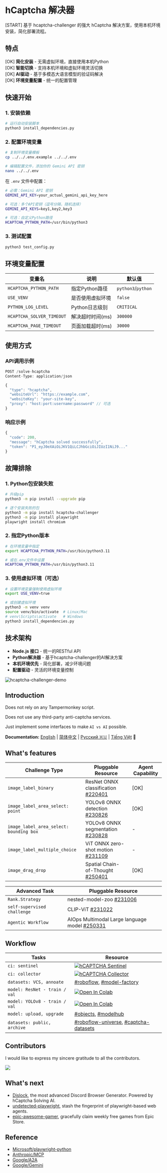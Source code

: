 # hCaptcha 解决器

[START] 基于 hcaptcha-challenger 的强大 hCaptcha 解决方案，使用本机环境安装，简化部署流程。

## 特点

[OK] **简化安装** - 无需虚拟环境，直接使用本机Python  
[OK] **智能切换** - 支持本机环境和虚拟环境灵活切换  
[OK] **AI驱动** - 基于多模态大语言模型的验证码解决  
[OK] **环境变量配置** - 统一的配置管理

## 快速开始

### 1. 安装依赖

```bash
# 运行自动安装脚本
python3 install_dependencies.py
```

### 2. 配置环境变量

```bash
# 复制环境变量模板
cp ../../.env.example ../../.env

# 编辑配置文件，添加你的 Gemini API 密钥
nano ../../.env
```

在 `.env` 文件中配置：
```bash
# 必需：Gemini API 密钥
GEMINI_API_KEY=your_actual_gemini_api_key_here

# 可选：多个API密钥（逗号分隔，随机选择）
GEMINI_API_KEYS=key1,key2,key3

# 可选：自定义Python路径
HCAPTCHA_PYTHON_PATH=/usr/bin/python3
```

### 3. 测试配置

```bash
python3 test_config.py
```

## 环境变量配置

| 变量名 | 说明 | 默认值 |
|--------|------|--------|
| `HCAPTCHA_PYTHON_PATH` | 指定Python路径 | `python3`/`python` |
| `USE_VENV` | 是否使用虚拟环境 | `false` |
| `PYTHON_LOG_LEVEL` | Python日志级别 | `CRITICAL` |
| `HCAPTCHA_SOLVER_TIMEOUT` | 解决超时时间(ms) | `300000` |
| `HCAPTCHA_PAGE_TIMEOUT` | 页面加载超时(ms) | `30000` |

## 使用方式

### API调用示例

```javascript
POST /solve-hcaptcha
Content-Type: application/json

{
  "type": "hcaptcha",
  "websiteUrl": "https://example.com",
  "websiteKey": "your-site-key",
  "proxy": "host:port:username:password" // 可选
}
```

### 响应示例

```javascript
{
  "code": 200,
  "message": "hCaptcha solved successfully",
  "token": "P1_eyJ0eXAiOiJKV1QiLCJhbGciOiJIUzI1NiJ9..."
}
```

## 故障排除

### 1. Python包安装失败
```bash
# 升级pip
python3 -m pip install --upgrade pip

# 逐个安装失败的包
python3 -m pip install hcaptcha-challenger
python3 -m pip install playwright
playwright install chromium
```

### 2. 指定Python版本
```bash
# 在环境变量中指定
export HCAPTCHA_PYTHON_PATH=/usr/bin/python3.11

# 或在.env文件中设置
HCAPTCHA_PYTHON_PATH=/usr/bin/python3.11
```

### 3. 使用虚拟环境（可选）
```bash
# 设置环境变量强制使用虚拟环境
export USE_VENV=true

# 或创建虚拟环境
python3 -m venv venv
source venv/bin/activate  # Linux/Mac
# venv\Scripts\activate   # Windows
python3 install_dependencies.py
```

## 技术架构

- **Node.js 接口** - 统一的RESTful API
- **Python解决器** - 基于hcaptcha-challenger的AI解决方案
- **本机环境优先** - 简化部署，减少环境问题
- **配置驱动** - 灵活的环境变量控制


![hcaptcha-challenger-demo](https://github.com/QIN2DIM/img_pool/blob/main/img/hcaptcha-challenger3.gif)

## Introduction

Does not rely on any Tampermonkey script.

Does not use any third-party anti-captcha services.

Just implement some interfaces to make `AI vs AI` possible.

**Documentation:** [English](./docs/README.md) | [简体中文](./docs/README_zh.md) | [Русский 🇷🇺](./docs/README_ru.md) | [Tiếng Việt](./docs/README_vi.md) 🙌

## What's features

| Challenge Type                          | Pluggable Resource                                           | Agent Capability |
| --------------------------------------- | ------------------------------------------------------------ | ---------------- |
| `image_label_binary`                    | ResNet  ONNX classification [#220401](https://github.com/QIN2DIM/hcaptcha-challenger/issues?q=label%3A%22%F0%9F%94%A5+challenge%22+) | [OK]                |
| `image_label_area_select: point`        | YOLOv8 ONNX detection  [#230826](https://github.com/QIN2DIM/hcaptcha-challenger/issues/588) | [OK]                |
| `image_label_area_select: bounding box` | YOLOv8 ONNX segmentation  [#230828](https://github.com/QIN2DIM/hcaptcha-challenger/issues/592) | -                |
| `image_label_multiple_choice`           | ViT ONNX zero-shot motion [#231109](https://github.com/QIN2DIM/hcaptcha-challenger/issues/917) | -                |
| `image_drag_drop`                       | Spatial Chain-of-Thought [#250401](https://github.com/QIN2DIM/hcaptcha-challenger/issues/995) | [OK]                |

| Advanced Task               | Pluggable Resource                                           |
| --------------------------- | ------------------------------------------------------------ |
| `Rank.Strategy`             | nested-model-zoo [#231006](https://github.com/QIN2DIM/hcaptcha-challenger/issues/797) |
| `self-supervised challenge` | CLIP-ViT [#231022](https://github.com/QIN2DIM/hcaptcha-challenger/issues/858) |
| `Agentic Workflow`          | AIOps Multimodal Large language model [#250331](https://github.com/QIN2DIM/hcaptcha-challenger/pull/980) |

## Workflow

| Tasks                         | Resource                                                     |
| ----------------------------- | ------------------------------------------------------------ |
| `ci: sentinel`                | [![hCAPTCHA Sentinel](https://github.com/QIN2DIM/hcaptcha-challenger/actions/workflows/sentinel.yaml/badge.svg?branch=main)](https://github.com/QIN2DIM/hcaptcha-challenger/actions/workflows/sentinel.yaml) |
| `ci: collector`               | [![hCAPTCHA Collector](https://github.com/QIN2DIM/hcaptcha-challenger/actions/workflows/collector.yaml/badge.svg)](https://github.com/QIN2DIM/hcaptcha-challenger/actions/workflows/collector.yaml) |
| `datasets: VCS, annoate`      | [#roboflow](https://app.roboflow.com/), [#model-factory](https://github.com/beiyuouo/hcaptcha-model-factory) |
| `model: ResNet - train / val` | [![Open In Colab](https://colab.research.google.com/assets/colab-badge.svg)](https://colab.research.google.com/github/captcha-challenger/hcaptcha-model-factory/blob/main/automation/roboflow_resnet.ipynb) |
| `model: YOLOv8 - train / val` | [![Open In Colab](https://colab.research.google.com/assets/colab-badge.svg)](https://colab.research.google.com/github/QIN2DIM/hcaptcha-challenger/blob/main/automation/roboflow_yolov8.ipynb) |
| `model: upload, upgrade`      | [#objects](https://github.com/QIN2DIM/hcaptcha-challenger/tree/main/src), [#modelhub](https://github.com/QIN2DIM/hcaptcha-challenger/releases/tag/model) |
| `datasets: public, archive`   | [#roboflow-universe](https://universe.roboflow.com/qin2dim/), [#captcha-datasets](https://github.com/captcha-challenger/hcaptcha-whistleblower) |

## Contributors
I would like to express my sincere gratitude to all the contributors.

[![](https://opencollective.com/hcaptcha-challenger/contributors.svg?width=890&button=false)](https://github.com/QIN2DIM/hcaptcha-challenger/graphs/contributors)

## What's next

- [Dislock](https://github.com/Vinyzu/DiscordGenerator), the most advanced Discord Browser Generator. Powered by hCaptcha Solving AI.
- [undetected-playwright](https://github.com/QIN2DIM/undetected-playwright), stash the fingerprint of playwright-based web agents.
- [epic-awesome-gamer](https://github.com/QIN2DIM/epic-awesome-gamer), gracefully claim weekly free games from Epic Store.

## Reference

- [Microsoft/playwright-python](https://github.com/microsoft/playwright-python)
- [Anthropic/MCP](https://github.com/modelcontextprotocol)
- [Google/A2A](https://github.com/google/A2A)
- [Google/Gemini](https://ai.google.dev/gemini-api/docs/models#gemini-2.5-pro-preview-03-25)

